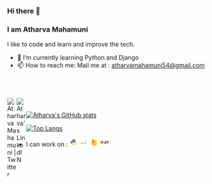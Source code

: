 ### Hi there 👋

### I am Atharva Mahamuni </br>
I like to code and learn and improve the tech.


<!--
**AtharvaMahamuni/AtharvaMahamuni** is a ✨ _special_ ✨ repository because its `README.md` (this file) appears on your GitHub profile.

Here are some ideas to get you started:

- 🔭 I’m currently working on ...
- 🌱 I’m currently learning ...
- 👯 I’m looking to collaborate on ...
- 🤔 I’m looking for help with ...
- 💬 Ask me about ...
- 📫 How to reach me: ...
- 😄 Pronouns: ...
- ⚡ Fun fact: ...
-->

- 🌱 I’m currently learning Python and Django
- 📫 How to reach me: Mail me at : atharvamahamuni54@gmail.com 

</br></br>

<a href="https://twitter.com/_atharvmahamuni">
  <img align="left" alt="Atharva Mahamuni | Twitter" width="22px" src="https://raw.githubusercontent.com/peterthehan/peterthehan/master/assets/twitter.svg" />
</a>

<a href="https://www.linkedin.com/in/atharva-mahamuni-575138179/">
  <img align="left" alt="Atharva's LinkedIN" width="22px" src="https://raw.githubusercontent.com/peterthehan/peterthehan/master/assets/linkedin.svg" />
</a>

</br>

[![Atharva's GitHub stats](https://github-readme-stats.vercel.app/api?username=AtharvaMahamuni)](https://github.com/AtharvaMahamuni/github-readme-stats)

[![Top Langs](https://github-readme-stats.vercel.app/api/top-langs/?username=AtharvaMahamuni&layout=compact)](https://github.com/AtharvaMahamuni/github-readme-stats)


* I can work on : 
<code><img height="20" src="https://raw.githubusercontent.com/github/explore/80688e429a7d4ef2fca1e82350fe8e3517d3494d/topics/python/python.png"></code>
<code><img height="20" src="https://raw.githubusercontent.com/github/explore/80688e429a7d4ef2fca1e82350fe8e3517d3494d/topics/mysql/mysql.png"></code>
<code><img height="20" src="https://raw.githubusercontent.com/github/explore/80688e429a7d4ef2fca1e82350fe8e3517d3494d/topics/firebase/firebase.png"></code>
<code><img height="20" src="https://raw.githubusercontent.com/github/explore/80688e429a7d4ef2fca1e82350fe8e3517d3494d/topics/git/git.png"></code>
